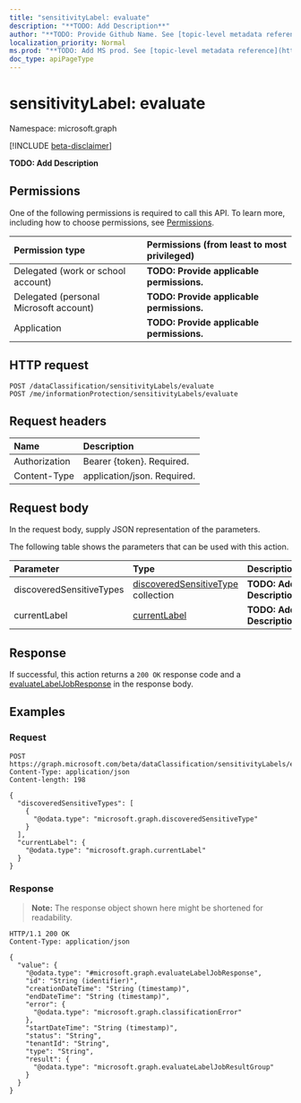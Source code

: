 ```yaml
---
title: "sensitivityLabel: evaluate"
description: "**TODO: Add Description**"
author: "**TODO: Provide Github Name. See [topic-level metadata reference](https://msgo.azurewebsites.net/add/document/guidelines/metadata.html#topic-level-metadata)**"
localization_priority: Normal
ms.prod: "**TODO: Add MS prod. See [topic-level metadata reference](https://msgo.azurewebsites.net/add/document/guidelines/metadata.html#topic-level-metadata)**"
doc_type: apiPageType
---
```


# sensitivityLabel: evaluate
Namespace: microsoft.graph

[!INCLUDE [beta-disclaimer](../../includes/beta-disclaimer.md)]

**TODO: Add Description**

## Permissions
One of the following permissions is required to call this API. To learn more, including how to choose permissions, see [Permissions](/graph/permissions-reference).

|Permission type|Permissions (from least to most privileged)|
|:---|:---|
|Delegated (work or school account)|**TODO: Provide applicable permissions.**|
|Delegated (personal Microsoft account)|**TODO: Provide applicable permissions.**|
|Application|**TODO: Provide applicable permissions.**|

## HTTP request

<!-- {
  "blockType": "ignored"
}
-->
``` http
POST /dataClassification/sensitivityLabels/evaluate
POST /me/informationProtection/sensitivityLabels/evaluate
```

## Request headers
|Name|Description|
|:---|:---|
|Authorization|Bearer {token}. Required.|
|Content-Type|application/json. Required.|

## Request body
In the request body, supply JSON representation of the parameters.

The following table shows the parameters that can be used with this action.

|Parameter|Type|Description|
|:---|:---|:---|
|discoveredSensitiveTypes|[discoveredSensitiveType](../resources/discoveredsensitivetype.md) collection|**TODO: Add Description**|
|currentLabel|[currentLabel](../resources/currentlabel.md)|**TODO: Add Description**|



## Response

If successful, this action returns a `200 OK` response code and a [evaluateLabelJobResponse](../resources/evaluatelabeljobresponse.md) in the response body.

## Examples

### Request
<!-- {
  "blockType": "request",
  "name": "sensitivitylabel_evaluate"
}
-->
``` http
POST https://graph.microsoft.com/beta/dataClassification/sensitivityLabels/evaluate
Content-Type: application/json
Content-length: 198

{
  "discoveredSensitiveTypes": [
    {
      "@odata.type": "microsoft.graph.discoveredSensitiveType"
    }
  ],
  "currentLabel": {
    "@odata.type": "microsoft.graph.currentLabel"
  }
}
```


### Response
>**Note:** The response object shown here might be shortened for readability.
<!-- {
  "blockType": "response",
  "truncated": true,
  "@odata.type": "microsoft.graph.evaluateLabelJobResponse"
}
-->
``` http
HTTP/1.1 200 OK
Content-Type: application/json

{
  "value": {
    "@odata.type": "#microsoft.graph.evaluateLabelJobResponse",
    "id": "String (identifier)",
    "creationDateTime": "String (timestamp)",
    "endDateTime": "String (timestamp)",
    "error": {
      "@odata.type": "microsoft.graph.classificationError"
    },
    "startDateTime": "String (timestamp)",
    "status": "String",
    "tenantId": "String",
    "type": "String",
    "result": {
      "@odata.type": "microsoft.graph.evaluateLabelJobResultGroup"
    }
  }
}
```

